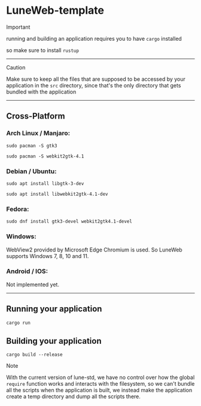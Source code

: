 # LuneWeb-template

> [!IMPORTANT]
> running and building an application requires you to have `cargo` installed
>
> so make sure to install `rustup`

---
> [!CAUTION]
> Make sure to keep all the files that are supposed to be accessed by your application in the `src` directory, since that's the only directory that gets bundled with the application

---
## Cross-Platform

### Arch Linux / Manjaro:
`sudo pacman -S gtk3`

`sudo pacman -S webkit2gtk-4.1`

### Debian / Ubuntu:
`sudo apt install libgtk-3-dev`

`sudo apt install libwebkit2gtk-4.1-dev`

### Fedora:
`sudo dnf install gtk3-devel webkit2gtk4.1-devel`

### Windows:
WebView2 provided by Microsoft Edge Chromium is used. So LuneWeb supports Windows 7, 8, 10 and 11.

### Android / IOS:
Not implemented yet.

---
## Running your application

```shell
cargo run
```

## Building your application

```shell
cargo build --release
```

> [!NOTE]
> With the current version of lune-std, we have no control over how the global `require` function works and interacts with the filesystem, so we can't bundle all the scripts when the application is built, we instead make the application create a temp directory and dump all the scripts there.
